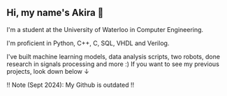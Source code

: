 ## Hi, my name's Akira 👋

I'm a student at the University of Waterloo in Computer Engineering.

I'm proficient in Python, C++, C, SQL, VHDL and Verilog.

I've built machine learning models, data analysis scripts, two robots, done research in signals processing and more :) If you want to see my previous projects, look down below &#8595;

!! Note (Sept 2024): My Github is outdated !!

<!--
**AkiraY1/AkiraY1** is a ✨ _special_ ✨ repository because its `README.md` (this file) appears on your GitHub profile.

Here are some ideas to get you started:

- 🔭 I’m currently working on ...
- 🌱 I’m currently learning ...
- 👯 I’m looking to collaborate on ...
- 🤔 I’m looking for help with ...
- 💬 Ask me about ...
- 📫 How to reach me: ...
- 😄 Pronouns: ...
- ⚡ Fun fact: ...
-->
